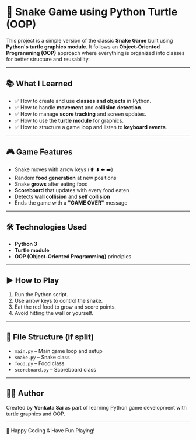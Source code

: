 # 🐍 Snake Game using Python Turtle (OOP)

This project is a simple version of the classic **Snake Game** built using **Python's turtle graphics module**. It follows an **Object-Oriented Programming (OOP)** approach where everything is organized into classes for better structure and reusability.

---

## 📚 What I Learned

- ✅ How to create and use **classes and objects** in Python.
- ✅ How to handle **movement** and **collision detection**.
- ✅ How to manage **score tracking** and screen updates.
- ✅ How to use the **turtle module** for graphics.
- ✅ How to structure a game loop and listen to **keyboard events**.

---

## 🎮 Game Features

- Snake moves with arrow keys (⬆️ ⬇️ ⬅️ ➡️)
- Random **food generation** at new positions
- Snake **grows** after eating food
- **Scoreboard** that updates with every food eaten
- Detects **wall collision** and **self collision**
- Ends the game with a **"GAME OVER"** message

---

## 🛠 Technologies Used

- **Python 3**
- **Turtle module**
- **OOP (Object-Oriented Programming)** principles

---

## ▶️ How to Play

1. Run the Python script.
2. Use arrow keys to control the snake.
3. Eat the red food to grow and score points.
4. Avoid hitting the wall or yourself.

---

## 📌 File Structure (if split)

- `main.py` – Main game loop and setup
- `snake.py` – Snake class
- `food.py` – Food class
- `scoreboard.py` – Scoreboard class

---

## 🙋‍♂️ Author

Created by **Venkata Sai** as part of learning Python game development with turtle graphics and OOP.

---

🎉 Happy Coding & Have Fun Playing!
